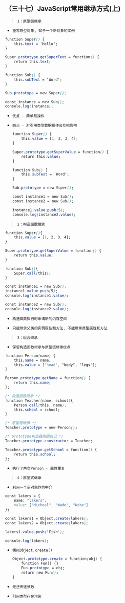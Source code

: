 ##  （三十七）JavaScript常用继承方式(上)

> **`1：原型链继承`**
- `重写原型对象, 赋予一个新对象的实例`
```css
function Super() {
    this.text = 'Hello';
}

Super.prototype.getSuperText = function() {
    return this.text;
}

function Sub() {
    this.subText = 'Word';
}

Sub.prototype = new Super();

const instance = new Sub();
console.log(instance);
```

- `优点 - 简单易操作`

- `缺点 - 对引用类型数据操作会互相影响`
    ```css
    function Super() {
        this.value = [1, 2, 3, 4];
    }

    Super.prototype.getSuperValue = function() {
        return this.value;
    }

    function Sub() {
        this.subText = 'Word';
    }

    Sub.prototype = new Super();

    const instance1 = new Sub();
    const instance2 = new Sub();

    instance1.value.push(5);
    console.log(instance2.value);
    ```

> **`2：构造函数继承`**
```css
function Super(){
    this.value = [1, 2, 3, 4];
}

Super.prototype.getSuperValue = function() {
    return this.value;
}

function Sub(){
    Super.call(this);
}

const instance1 = new Sub();
instance1.value.push(5);
console.log(instance1.value);

const instance2 = new Sub();
console.log(instance2.value);
```

- `构造函数执行时申请新的内存空间`

- `只能继承父类的实例属性和方法, 不能继承原型属性和方法`

> **`3：组合继承`**
- `保留构造函数继承与原型链继承优点`
```css
function Person(name) {
    this.name = name;
    this.value = ["head", "body", "legs"];
}

Person.prototype.getName = function() {
    return this.name;
};

/* 构造函数继承 */
function Teacher(name, school){
    Person.call(this, name);
    this.school = school;
}

/* 原型链继承 */
Teacher.prototype = new Person(); 

/* prototype构造器指回自己 */
Teacher.prototype.constructor = Teacher;

Teacher.prototype.getSchool = function() {
    return this.school;
};

```
- `执行了两次Person - 属性重复`

> **`4：原型式继承`**
- `利用一个空对象作为中介`
```css
const lakers = {
    name: "lakers",
    value: ["Micheal", "Wade", "Kobe"]
};

const lakers1 = Object.create(lakers);
const lakers2 = Object.create(lakers);

lakers1.value.push('Fish');

console.log(lakers);
```

- `模拟Object.create()`
    ```css
    Object.prototype.create = function(obj) {
        function Fun() {}
        Fun.prototype = obj;
        return new Fun();
    }
    ```

- `无法传递参数`

- `引用类型存在污染`